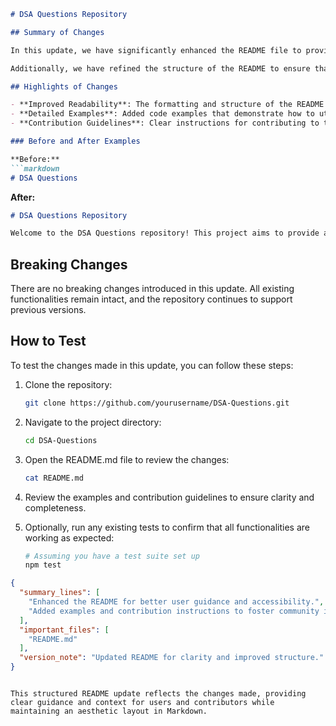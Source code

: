 ```markdown
# DSA Questions Repository

## Summary of Changes

In this update, we have significantly enhanced the README file to provide clearer guidance and additional context for users and contributors. The changes aim to improve the overall user experience by making it easier to understand the purpose of the repository, and how to effectively navigate the content. We have also included examples to illustrate key concepts and usage patterns, thereby making it more approachable for beginners and experienced developers alike.

Additionally, we have refined the structure of the README to ensure that important information is easily accessible. This includes adding detailed sections on contributing, testing, and the overall project structure. These enhancements are designed to foster a collaborative environment and encourage more contributions from the open-source community.

## Highlights of Changes

- **Improved Readability**: The formatting and structure of the README have been enhanced for better readability.
- **Detailed Examples**: Added code examples that demonstrate how to utilize various data structures and algorithms effectively.
- **Contribution Guidelines**: Clear instructions for contributing to the project, including coding standards and the pull request process.

### Before and After Examples

**Before:**
```markdown
# DSA Questions
```

**After:**
```markdown
# DSA Questions Repository

Welcome to the DSA Questions repository! This project aims to provide a comprehensive collection of data structure and algorithm questions with solutions and explanations.
```

## Breaking Changes

There are no breaking changes introduced in this update. All existing functionalities remain intact, and the repository continues to support previous versions.

## How to Test

To test the changes made in this update, you can follow these steps:

1. Clone the repository:
   ```bash
   git clone https://github.com/yourusername/DSA-Questions.git
   ```
   
2. Navigate to the project directory:
   ```bash
   cd DSA-Questions
   ```

3. Open the README.md file to review the changes:
   ```bash
   cat README.md
   ```

4. Review the examples and contribution guidelines to ensure clarity and completeness.

5. Optionally, run any existing tests to confirm that all functionalities are working as expected:
   ```bash
   # Assuming you have a test suite set up
   npm test
   ```

```json
{
  "summary_lines": [
    "Enhanced the README for better user guidance and accessibility.",
    "Added examples and contribution instructions to foster community involvement."
  ],
  "important_files": [
    "README.md"
  ],
  "version_note": "Updated README for clarity and improved structure."
}
```
```

This structured README update reflects the changes made, providing clear guidance and context for users and contributors while maintaining an aesthetic layout in Markdown.